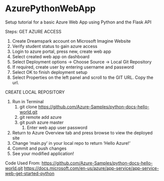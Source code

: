 # AzurePythonWebApp
Setup tutorial for a basic Azure Web App using Python and the Flask API

Steps:
GET AZURE ACCESS
1. Create Dreamspark account on Microsoft Imagine Website
2. Verify student status to gain azure access
3. Login to azure portal, press new, create web app
4. Select created web app on dashboard
5. Select Deployment options -> Choose Source -> Local Git Repository
6. If required, create user by entering username and password
7. Select OK to finish deployment setup
8. Select Properties on the left panel and scroll to the GIT URL. Copy the url.

CREATE LOCAL REPOSITORY
1. Run in Terminal 
    1. git clone https://github.com/Azure-Samples/python-docs-hello-world.git
    2. git remote add azure <paste azure git url>
    3. git push azure master 
        1. Enter web app user password
2. Return to Azure Overview tab and press browse to view the deployed site
3. Change ‘main.py’ in your local repo to return ‘Hello Azure!’
4. Commit and push changes
5. See your modified application!


Code Used From: 
https://github.com/Azure-Samples/python-docs-hello-world.git 
https://docs.microsoft.com/en-us/azure/app-service/app-service-web-get-started-python
